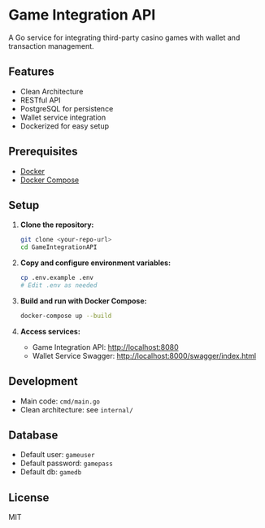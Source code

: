 # Game Integration API

A Go service for integrating third-party casino games with wallet and transaction management.

## Features
- Clean Architecture
- RESTful API
- PostgreSQL for persistence
- Wallet service integration
- Dockerized for easy setup

## Prerequisites
- [Docker](https://www.docker.com/)
- [Docker Compose](https://docs.docker.com/compose/)

## Setup

1. **Clone the repository:**
   ```sh
   git clone <your-repo-url>
   cd GameIntegrationAPI
   ```

2. **Copy and configure environment variables:**
   ```sh
   cp .env.example .env
   # Edit .env as needed
   ```

3. **Build and run with Docker Compose:**
   ```sh
   docker-compose up --build
   ```

4. **Access services:**
   - Game Integration API: [http://localhost:8080](http://localhost:8080)
   - Wallet Service Swagger: [http://localhost:8000/swagger/index.html](http://localhost:8000/swagger/index.html)

## Development

- Main code: `cmd/main.go`
- Clean architecture: see `internal/`

## Database
- Default user: `gameuser`
- Default password: `gamepass`
- Default db: `gamedb`

## License
MIT 